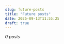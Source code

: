 ```yaml
---
slug: future-posts
title: "Future posts"
date: 2025-09-13T11:55:25
draft: true
---
```


*0 posts*


